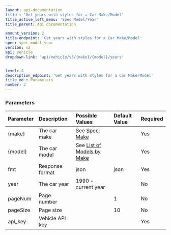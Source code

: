 ```yaml
---
layout: api-documentation
title : 'Get years with styles for a Car Make/Model'
title_active_left_menu: 'Spec Model/Year'
title_parent: Api documentation

amount_version: 2
title-endpoint: 'Get years with styles for a Car Make/Model'
spec: spec_model_year
version: v3
api: vehicle
dropdown-link: 'api/vehicle/v3/{make}/{model}/years'


level: 4
description_edpoint: 'Get years with styles for a Car Make/Model'
title_md : Parameters
number: 2
---
```


### Parameters

| Parameter      | Description                | Possible Values     | Default Value | Required |
|:-------------- |:---------------------------|:-----------------   |:------------- |:-------- |
| {make}         | The car make               | See [Spec: Make](/api-documentation/vehicle/spec_make/v2/01_list_of_makes/api-description.html) | | Yes |
| {model}        | The car model              | See [List of Models by Make](/api-documentation/vehicle/spec_model/v2/01_list_of_models/api-description.html) | | Yes |
| fmt            | Response format            | json                | json          | Yes      |
| year           | The car year               | 1990 - current year |               | No       |
| pageNum        | Page number                |                     | 1             | No       |
| pageSize       | Page size                  |                     | 10            | No       |
| api_key        | Vehicle API key            |                     |               | Yes      |
